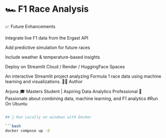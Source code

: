 # 🏎️ F1 Race Analysis 
📈 Future Enhancements

Integrate live F1 data from the Ergast API

Add predictive simulation for future races

Include weather & temperature-based insights

Deploy on Streamlit Cloud / Render / HuggingFace Spaces

An interactive Streamlit project  analyzing Formula 1 race data using machine learning and visualizations.
🧑‍💻 Author

Arjuna
🎓 Masters Student | Aspiring  Data Analytics Professional
💼 Passionate about combining data, machine learning, and F1 analytics
#Run On Ubuntu 
```bash docker-compose up -d

## 🚀 Run Locally on windows with Docker

```bash
docker compose up -d
